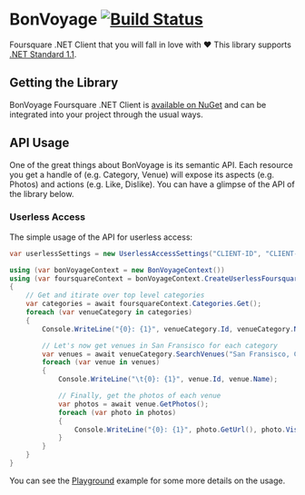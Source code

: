 # BonVoyage [![Build Status](https://travis-ci.org/tugberkugurlu/BonVoyage.svg?branch=master)](https://travis-ci.org/tugberkugurlu/BonVoyage)

Foursquare .NET Client that you will fall in love with :heart: This library supports [.NET Standard 1.1](https://github.com/dotnet/standard/blob/master/docs/versions/netstandard1.1.md).

## Getting the Library

BonVoyage Foursquare .NET Client is [available on NuGet](https://www.nuget.org/packages/BonVoyage) and can be integrated into your project through the usual ways.

## API Usage

One of the great things about BonVoyage is its semantic API. Each resource you get a handle of (e.g. Category, Venue) will expose its aspects (e.g. Photos) and actions (e.g. Like, Dislike). You can have a glimpse of the API of the library below.

### Userless Access

The simple usage of the API for userless access:

```csharp
var userlessSettings = new UserlessAccessSettings("CLIENT-ID", "CLIENT-SECRET");

using (var bonVoyageContext = new BonVoyageContext())
using (var foursquareContext = bonVoyageContext.CreateUserlessFoursquareContext(userlessSettings))
{
    // Get and itirate over top level categories
    var categories = await foursquareContext.Categories.Get();
    foreach (var venueCategory in categories)
    {
        Console.WriteLine("{0}: {1}", venueCategory.Id, venueCategory.Name);

        // Let's now get venues in San Fransisco for each category
        var venues = await venueCategory.SearchVenues("San Fransisco, CA", 10);
        foreach (var venue in venues)
        {
            Console.WriteLine("\t{0}: {1}", venue.Id, venue.Name);

            // Finally, get the photos of each venue
            var photos = await venue.GetPhotos();
            foreach (var photo in photos)
            {
                Console.WriteLine("{0}: {1}", photo.GetUrl(), photo.Visibility);
            }
        }
    }
}
```

You can see the [Playground](./samples/Playground) example for some more details on the usage.
